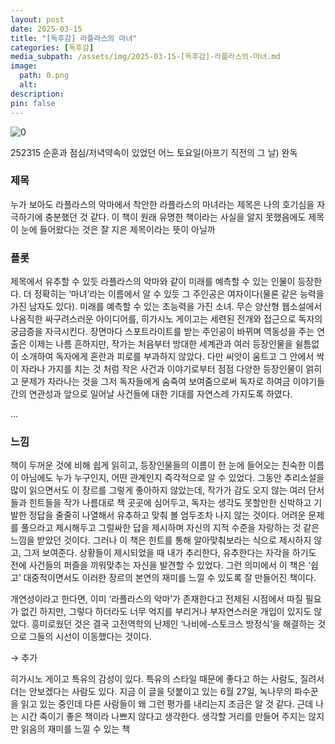 ```yaml
---
layout: post
date: 2025-03-15
title: "[독후감] 라플라스의 마녀"
categories: [독후감]
media_subpath: /assets/img/2025-03-15-[독후감]-라플라스의-마녀.md
image:
  path: 0.png
  alt:  
description:  
pin: false
---
```



![0](/0.png)


252315 순훈과 점심/저녁약속이 있었던 어느 토요일(아프기 직전의 그 날) 완독


### 제목


누가 보아도 라플라스의 악마에서 착안한 라플라스의 마녀라는 제목은 나의 호기심을 자극하기에 충분했던 것 같다. 이 책이 원래 유명한 책이라는 사실을 알지 못했음에도 제목이 눈에 들어왔다는 것은 잘 지은 제목이라는 뜻이 아닐까


### 플롯


제목에서 유추할 수 있듯 라플라스의 악마와 같이 미래를 예측할 수 있는 인물이 등장한다. 더 정확히는 ‘마녀’라는 이름에서 알 수 있듯 그 주인공은 여자이다(물론 같은 능력을 가진 남자도 있다). 미래를 예측할 수 있는 초능력을 가진 소녀. 무슨 양산형 웹소설에서 나옴직한 싸구려스러운 아이디어를, 히가시노 게이고는 세련된 전개와 접근으로 독자의 궁금증을 자극시킨다. 장면마다 스포트라이트를 받는 주인공이 바뀌며 역동성을 주는 연출은 이제는 나름 흔하지만, 작가는 처음부터 방대한 세계관과 여러 등장인물을 쉴틈없이 소개하여 독자에게 혼란과 피로를 부과하지 않았다. 다만 씨앗이 움트고 그 안에서 싹이 자라나 가지를 치는 것 처럼 작은 사건과 이야기로부터 점점 다양한 등장인물이 얽히고 문제가 자라나는 것을 그저 독자들에게 숨죽여 보여줌으로써 독자로 하여금 이야기들 간의 연관성과 앞으로 일어날 사건들에 대한 기대를 자연스레 가지도록 하였다.


…


### 느낌


책이 두꺼운 것에 비해 쉽게 읽히고, 등장인물들의 이름이 한 눈에 들어오는 친숙한 이름이 아님에도 누가 누구인지, 어떤 관계인지 즉각적으로 알 수 있었다. 그동안 추리소설을 많이 읽으면서도 이 장르를 그렇게 좋아하지 않았는데, 작가가 감도 오지 않는 여러 단서들과 힌트들을 작가 나름대로 책 곳곳에 심어두고, 독자는 생각도 못할만한 신박하고 기발한 정답을 줄줄히 나열해서 유추하고 맞춰 볼 엄두조차 나지 않는 것이다. 어려운 문제를 풀으라고 제시해두고 그럴싸한 답을 제시하며 자신의 지적 수준을 자랑하는 것 같은 느낌을 받았던 것이다. 그러나 이 책은 힌트를 통해 알아맞춰보라는 식으로 제시하지 않고, 그저 보여준다. 상황들이 제시되었을 때 내가 추리한다, 유추한다는 자각을 하기도 전에 사건들의 퍼즐을 끼워맞추는 자신을 발견할 수 있었다. 그런 의미에서 이 책은 ‘쉽고’ 대중적이면서도 이러한 장르의 본연의 재미를 느낄 수 있도록 잘 만들어진 책이다. 


개연성이라고 한다면, 이미 ‘라플라스의 악마’가 존재한다고 전제된 시점에서 따질 필요가 없긴 하지만, 그렇다 하더라도 너무 억지를 부리거나 부자연스러운 개입이 있지도 않았다. 흥미로웠던 것은 결국 고전역학의 난제인 ‘나비에-스토크스 방정식’을 해결하는 것으로 그들의 시선이 이동했다는 것이다.  


→ 추가


히가시노 게이고 특유의 감성이 있다. 특유의 스타일 때문에 좋다고 하는 사람도, 질려서 더는 안보겠다는 사람도 있다. 지금 이 글을 덧붙이고 있는 6월 27일, 녹나무의 파수꾼을 읽고 있는 중인데 다른 사람들이 왜 그런 평가를 내리는지 조금은 알 것 같다. 근데 나는 시간 죽이기 좋은 책이라 나쁘지 않다고 생각한다. 생각할 거리를 만들어 주지는 않지만 읽음의 재미를 느낄 수 있는 책



<script>
  window.MathJax = {
    tex: {
      macros: {
        R: "\\mathbb{R}",
        N: "\\mathbb{N}",
        Z: "\\mathbb{Z}",
        Q: "\\mathbb{Q}",
        C: "\\mathbb{C}",
        proj: "\\operatorname{proj}",
        rank: "\\operatorname{rank}",
        im: "\\operatorname{im}",
        dom: "\\operatorname{dom}",
        codom: "\\operatorname{codom}",
        argmax: "\\operatorname*{arg\,max}",
        argmin: "\\operatorname*{arg\,min}",
        "\{": "\\lbrace",
        "\}": "\\rbrace",
        sub: "\\subset",
        sup: "\\supset",
        sube: "\\subseteq",
        supe: "\\supseteq"
      },
      tags: "ams",
      strict: false, 
      inlineMath: [["$", "$"], ["\\(", "\\)"]],
      displayMath: [["$$", "$$"], ["\\[", "\\]"]]
    },
    options: {
      skipHtmlTags: ["script", "noscript", "style", "textarea", "pre"]
    }
  };
</script>
<script async src="https://cdn.jsdelivr.net/npm/mathjax@3/es5/tex-mml-chtml.js"></script>
